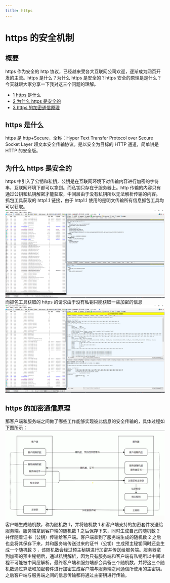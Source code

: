 ```yaml
---
title: https
---
```

# https 的安全机制

## 概要

https 作为安全的 http 协议，已经越来受各大互联网公司欢迎，逐渐成为网页开发的主流。https 是什么？为什么 https 是安全的？https 安全的原理是是什么？今天就跟大家分享一下我对这三个问题的理解。

- [1 https 是什么](#)
- [2 为什么 https 是安全的](#)
- [3 https 的加密通信原理](#)

## https 是什么

https 是 http+Secure，全称：Hyper Text Transfer Protocol over Secure Socket Layer 超文本安全传输协议。是以安全为目标的 HTTP 通道，简单讲是 HTTP 的安全版。

## 为什么 https 是安全的

https 中引入了公钥和私钥，公钥是在互联网环境下对传输内容进行加密的字符串，互联网环境下都可以拿到。而私钥只存在于服务器上。http 传输的内容只有
通过公钥和私钥解密才能获取，中间层由于没有私钥所以无法解析传输的内容。
抓包工具获取的 http1.1 链接，由于 http1.1 使用的是明文传输所有信息抓包工具均可以获取。
![route](images/img3.png)
而抓包工具获取的 https 的请求由于没有私钥只能获取一些加密的信息
![route](images/img2.png)

## https 的加密通信原理

那客户端和服务端之间做了哪些工作能够实现彼此信息的安全传输的，具体过程如下图所示：
![route](images/img1.png)
客户端生成随机数，称为随机数 1，并将随机数 1 和客户端支持的加密套件发送给服务端。服务端拿到客户端的随机数 1 之后保存下来，同时生成自己的随机数 2 并伴随着证书（公钥）传输给客户端。客户端拿到了服务端生成的随机数 2 之后也会将其保存下来，并和服务端传送过来的证书（公钥）生成预主秘钥同时还会生成一个随机数 3 ，该随机数会经过预主秘钥进行加密并传送给服务端。服务器拿到加密的预主秘钥后，通过私钥解析，因为只有服务端和客户端有私钥所以中间过程不可能被中间层解析。最终客户端和服务端都会具备三个随机数，并将这三个随机数通过算法和加密套件进行加密生成客户端与服务端之间通信所使用的主密钥。之后客户端与服务端之间的信息传输都将通过主密钥进行传输。
